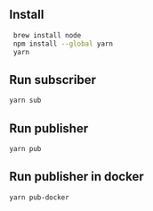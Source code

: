 ## Install

```bash
 brew install node
 npm install --global yarn
 yarn
```

## Run subscriber
```bash
yarn sub
```
## Run publisher
```bash
yarn pub
```
## Run publisher in docker
```bash
yarn pub-docker
```
